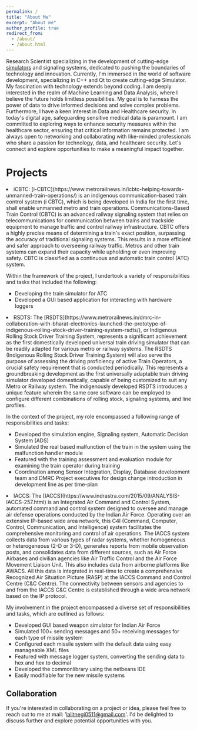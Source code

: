 ```yaml
---
permalink: /
title: "About Me"
excerpt: "About me"
author_profile: true
redirect_from: 
  - /about/
  - /about.html
---
```

Research Scientist specializing in the development of cutting-edge [simulators](https://en.wikipedia.org/wiki/Simulation) and signaling systems, dedicated to pushing the boundaries of technology and innovation. Currently, I'm immersed in the world of software development, specializing in C++ and Qt to create cutting-edge Simulator. My fascination with technology extends beyond coding. I am deeply interested in the realm of Machine Learning and Data Analysis, where I believe the future holds limitless possibilities. My goal is to harness the power of data to drive informed decisions and solve complex problems. Furthermore, I have a keen interest in Data and Healthcare security. In today's digital age, safeguarding sensitive medical data is paramount. I am committed to exploring ways to enhance security measures within the healthcare sector, ensuring that critical information remains protected. I am always open to networking and collaborating with like-minded professionals who share a passion for technology, data, and healthcare security. Let's connect and explore opportunities to make a meaningful impact together.

Projects
======
<li>  iCBTC: [i-CBTC](https://www.metrorailnews.in/icbtc-helping-towards-unmanned-train-operations/) is an indigenous communication-based train control system (i CBTC), which is being developed in India for the first time, shall enable unmanned metro and train operations. Communications-Based Train Control (CBTC) is an advanced railway signaling system that relies on telecommunications for communication between trains and trackside equipment to manage traffic and control railway infrastructure. CBTC offers a highly precise means of determining a train's exact position, surpassing the accuracy of traditional signaling systems. This results in a more efficient and safer approach to overseeing railway traffic. Metros and other train systems can expand their capacity while upholding or even improving safety. CBTC is classified as a continuous and automatic train control (ATC) system. 

Within the framework of the project, I undertook a variety of responsibilities and tasks that included the following:
 <ul type = "square"> 
   <li>Developing the train simulator for ATC</li>
   <li>Developed a GUI based application for interacting with hardware loggers</li>
 </ul>
</li>
<!-- It achieves this through several key features, including the use of high-resolution train location determination that doesn't rely on track circuits, continuous bidirectional data communication between trains and wayside equipment, and the presence of onboard and wayside processors capable of executing automatic train protection (ATP) functions. Additionally, it offers optional features such as automatic train operation (ATO) and automatic train supervision (ATS) services, all as defined in the IEEE 1474 standard. In modern CBTC systems, trains consistently calculate and transmit their status to trackside devices distributed along the railway line through radio communication. This status report includes crucial information such as the precise train location, speed, travel direction, and braking capabilities. This dataset serves a vital purpose: it allows for the calculation of the potential area a train could occupy on the track. Furthermore, it empowers trackside equipment to identify specific locations on the railway that must never be crossed by other trains sharing the same track. These critical points are communicated to trains, enabling them to autonomously and continuously adjust their speed while adhering to safety and comfort standards, including minimizing jerk. Consequently, trains continually receive distance information from the train ahead of them, enabling them to dynamically adapt their safety separation distance.-->



<li>  RSDTS: The [RSDTS](https://www.metrorailnews.in/dmrc-in-collaboration-with-bharat-electronics-launched-the-prototype-of-indigenous-rolling-stock-driver-training-system-rsdts/), or Indigenous Rolling Stock Driver Training System, represents a significant achievement as the first domestically developed universal train driving simulator that can be readily adapted for various metro or railway systems. The RSDTS (Indigenous Rolling Stock Driver Training System) will also serve the purpose of assessing the driving proficiency of active Train Operators, a crucial safety requirement that is conducted periodically. This represents a groundbreaking development as the first universally adaptable train driving simulator developed domestically, capable of being customized to suit any Metro or Railway system. The indigenously developed RSDTS introduces a unique feature wherein the same core software can be employed to configure different combinations of rolling stock, signaling systems, and line profiles. 
  
In the context of the project, my role encompassed a following range of responsibilities and tasks:
 <ul type = "square">
   <li>Developed the simulation engine, Signaling system, Automatic Decision System (ADS)</li>
   <li>Simulated the real based malfunction of the train in the system using the malfunction handler module</li>
   <li>Featured with the training assessment and evaluation module for examining the train operator during training</li> 
   <li>Coordination among Sensor Integration, Display, Database development team and DMRC Project executives for design change introduction in development line as per time-plan</li> 
 </ul>
</li>
<!-- This can be achieved simply by altering the input data files, with minimal adjustments to the driving desk hardware if necessary. Consequently, this enhances the training system's adaptability and results in significant cost savings for Delhi Metro, as a single system can now be employed for multiple rolling stock types and various routes.  In contrast, the equipment previously acquired by DMRC was imported from Foreign Original Equipment Manufacturers at a considerable expense. Furthermore, the designs presently in DMRC's possession are specifically tailored for a single type of rolling stock and are limited to the initial design stage in terms of accommodating different line profiles and signaling systems. Officials have stated that making alterations at a later stage is a complex and cost-prohibitive endeavor.-->


<li> IACCS: The [IACCS](https://www.indrastra.com/2015/09/ANALYSIS-IACCS-257.html) is an Integrated Air Command and Control System, automated command and control system designed to oversee and manage air defense operations conducted by the Indian Air Force. Operating over an extensive IP-based wide area network, this C4I (Command, Computer, Control, Communication, and Intelligence) system facilitates the comprehensive monitoring and control of air operations.  The IACCS system collects data from various types of radar systems, whether homogeneous or heterogeneous (2-D or 3-D), generates reports from mobile observation posts, and consolidates data from different sources, such as Air Force Airbases and civilian agencies like Air Traffic Control and the Air Force Movement Liaison Unit. This also includes data from airborne platforms like AWACS. All this data is integrated in real-time to create a comprehensive Recognized Air Situation Picture (RASP) at the IACCS Command and Control Centre (C&C Centre). The connectivity between sensors and agencies to and from the IACCS C&C Centre is established through a wide area network based on the IP protocol. 

My involvement in the project encompassed a diverse set of responsibilities and tasks, which are outlined as follows:
 <ul type = "square">
   <li>Developed GUI based weapon simulator for Indian Air Force</li>
   <li>Simulated 100+ sending messages and 50+ receiving messages for each type of missile system</li>
   <li>Configured each missile system with the default data using easy manageable XML files</li>
   <li>Featured with message logger system, converting the sending data to hex and hex to decimal</li> 
   <li>Developed the commonlibrary using the netbeans IDE</li> 
   <li>Easily modifiable for the new missile systems</li> 
 </ul>
 </li>
<!-- It enables uninterrupted and integrated air operations throughout the entire airspace of the country, covering the Area of Responsibility (AOR) for the nation. IACCS serves as an automated Command and Control center for the Air Force, responsible for the control and surveillance of Air Operations. In the era of network-centric warfare, having access to a Recognized Air Situation Picture (RASP) is of paramount importance. This information needs to be available at different levels to facilitate a series of tactical decisions. These levels include the strategic level (Air Headquarters), operational level (Command Headquarters), and tactical level (Divisional level). Information sharing entails the exchange of critical data through dedicated links among the Navy, Army, and Civil Radar networks.-->


Collaboration
------
If you're interested in collaborating on a project or idea, please feel free to reach out to me at mail: 'lalitnegi0511@gmail.com'. I'd be delighted to discuss further and explore potential opportunities with you.
